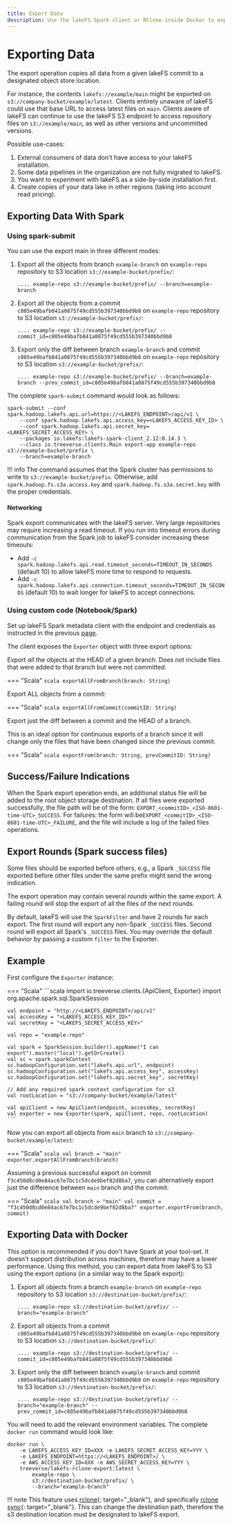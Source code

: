 ```yaml
---
title: Export Data
description: Use the lakeFS Spark client or RClone inside Docker to export a lakeFS commit to the object store.
---
```


# Exporting Data
The export operation copies all data from a given lakeFS commit to
a designated object store location.

For instance, the contents `lakefs://example/main` might be exported on
`s3://company-bucket/example/latest`. Clients entirely unaware of lakeFS could use that
base URL to access latest files on `main`. Clients aware of lakeFS can continue to use
the lakeFS S3 endpoint to access repository files on `s3://example/main`, as well as
other versions and uncommitted versions.

Possible use-cases:

1. External consumers of data don't have access to your lakeFS installation.
1. Some data pipelines in the organization are not fully migrated to lakeFS.
1. You want to experiment with lakeFS as a side-by-side installation first.
1. Create copies of your data lake in other regions (taking into account read pricing).

## Exporting Data With Spark 

### Using spark-submit

You can use the export main in three different modes:

1. Export all the objects from branch `example-branch` on `example-repo` repository to S3 location `s3://example-bucket/prefix/`:

    ```shell
    .... example-repo s3://example-bucket/prefix/ --branch=example-branch
    ```


1. Export all the objects from a commit `c805e49bafb841a0875f49cd555b397340bbd9b8` on `example-repo` repository to S3 location `s3://example-bucket/prefix/`:

    ```shell
    .... example-repo s3://example-bucket/prefix/ --commit_id=c805e49bafb841a0875f49cd555b397340bbd9b8
    ```

1. Export only the diff between branch `example-branch` and commit `c805e49bafb841a0875f49cd555b397340bbd9b8`
   on `example-repo` repository to S3 location `s3://example-bucket/prefix/`:

    ```shell
    .... example-repo s3://example-bucket/prefix/ --branch=example-branch --prev_commit_id=c805e49bafb841a0875f49cd555b397340bbd9b8
    ```

The complete `spark-submit` command would look as follows:

```shell
spark-submit --conf spark.hadoop.lakefs.api.url=https://<LAKEFS_ENDPOINT>/api/v1 \
    --conf spark.hadoop.lakefs.api.access_key=<LAKEFS_ACCESS_KEY_ID> \
    --conf spark.hadoop.lakefs.api.secret_key=<LAKEFS_SECRET_ACCESS_KEY> \
    --packages io.lakefs:lakefs-spark-client_2.12:0.14.3 \
    --class io.treeverse.clients.Main export-app example-repo s3://example-bucket/prefix \
    --branch=example-branch
```

!!! info
    The command assumes that the Spark cluster has permissions to write to `s3://example-bucket/prefix`.
    Otherwise, add `spark.hadoop.fs.s3a.access.key` and `spark.hadoop.fs.s3a.secret.key` with the proper credentials.


#### Networking

Spark export communicates with the lakeFS server.  Very large repositories
may require increasing a read timeout.  If you run into timeout errors
during communication from the Spark job to lakeFS consider increasing these
timeouts:

* Add `-c spark.hadoop.lakefs.api.read.timeout_seconds=TIMEOUT_IN_SECONDS`
  (default 10) to allow lakeFS more time to respond to requests.
* Add `-c
  spark.hadoop.lakefs.api.connection.timeout_seconds=TIMEOUT_IN_SECONDS`
  (default 10) to wait longer for lakeFS to accept connections.

### Using custom code (Notebook/Spark)

Set up lakeFS Spark metadata client with the endpoint and credentials as instructed in the previous [page](/reference/spark-client/).

The client exposes the `Exporter` object with three export options:

Export *all* the objects at the HEAD of a given branch. Does not include
files that were added to that branch but were not committed.

=== "Scala"
    ```scala
    exportAllFromBranch(branch: String)
    ```

Export ALL objects from a commit:

=== "Scala"
    ```scala
    exportAllFromCommit(commitID: String)
    ```
  
Export just the diff between a commit and the HEAD of a branch.

This is an ideal option for continuous exports of a branch since it will change only the files
that have been changed since the previous commit.


=== "Scala"
    ```scala
    exportFrom(branch: String, prevCommitID: String)
    ```

## Success/Failure Indications

When the Spark export operation ends, an additional status file will be added to the root
object storage destination.
If all files were exported successfully, the file path will be of the form: `EXPORT_<commitID>_<ISO-8601-time-UTC>_SUCCESS`.
For failures: the form will be`EXPORT_<commitID>_<ISO-8601-time-UTC>_FAILURE`, and the file will include a log of the failed files operations.

## Export Rounds (Spark success files)

Some files should be exported before others, e.g., a Spark `_SUCCESS` file exported before other files under
the same prefix might send the wrong indication.

The export operation may contain several *rounds* within the same export.
A failing round will stop the export of all the files of the next rounds.

By default, lakeFS will use the `SparkFilter` and have 2 rounds for each export.
The first round will export any non-Spark `_SUCCESS` files. Second round will export all Spark's `_SUCCESS` files.
You may override the default behavior by passing a custom `filter` to the Exporter.  

## Example

First configure the `Exporter` instance:

=== "Scala"
    ```scala
    import io.treeverse.clients.{ApiClient, Exporter}
    import org.apache.spark.sql.SparkSession

    val endpoint = "http://<LAKEFS_ENDPOINT>/api/v1"
    val accessKey = "<LAKEFS_ACCESS_KEY_ID>"
    val secretKey = "<LAKEFS_SECRET_ACCESS_KEY>"

    val repo = "example-repo"

    val spark = SparkSession.builder().appName("I can export").master("local").getOrCreate()
    val sc = spark.sparkContext
    sc.hadoopConfiguration.set("lakefs.api.url", endpoint)
    sc.hadoopConfiguration.set("lakefs.api.access_key", accessKey)
    sc.hadoopConfiguration.set("lakefs.api.secret_key", secretKey)

    // Add any required spark context configuration for s3
    val rootLocation = "s3://company-bucket/example/latest"

    val apiClient = new ApiClient(endpoint, accessKey, secretKey)
    val exporter = new Exporter(spark, apiClient, repo, rootLocation)
    ```

Now you can export all objects from `main` branch to `s3://company-bucket/example/latest`:

=== "Scala"
    ```scala
    val branch = "main"
    exporter.exportAllFromBranch(branch)
    ```

Assuming a previous successful export on commit `f3c450d8cd0e84ac67e7bc1c5dcde9bef82d8ba7`,
you can alternatively export just the difference between `main` branch and the commit:

=== "Scala"
    ```scala
    val branch = "main"
    val commit = "f3c450d8cd0e84ac67e7bc1c5dcde9bef82d8ba7"
    exporter.exportFrom(branch, commit)
    ```

## Exporting Data with Docker

This option is recommended if you don't have Spark at your tool-set.
It doesn't support distribution across machines, therefore may have a lower performance. 
Using this method, you can export data from lakeFS to S3 using the export options (in a similar way to the Spark export):

1. Export all objects from a branch `example-branch` on `example-repo` repository to S3 location `s3://destination-bucket/prefix/`:
    ```shell
    .... example-repo s3://destination-bucket/prefix/ --branch="example-branch"
    ```
1. Export all objects from a commit `c805e49bafb841a0875f49cd555b397340bbd9b8` on `example-repo` repository to S3 location `s3://destination-bucket/prefix/`:

    ```shell
    .... example-repo s3://destination-bucket/prefix/ --commit_id=c805e49bafb841a0875f49cd555b397340bbd9b8
    ```
1. Export only the diff between branch `example-branch` and commit `c805e49bafb841a0875f49cd555b397340bbd9b8`
   on `example-repo` repository to S3 location `s3://destination-bucket/prefix/`:

    ```shell
    .... example-repo s3://destination-bucket/prefix/ --branch="example-branch" --prev_commit_id=c805e49bafb841a0875f49cd555b397340bbd9b8
    ```

You will need to add the relevant environment variables.
The complete `docker run` command would look like:

```shell
docker run \
    -e LAKEFS_ACCESS_KEY_ID=XXX -e LAKEFS_SECRET_ACCESS_KEY=YYY \
    -e LAKEFS_ENDPOINT=https://<LAKEFS_ENDPOINT>/ \
    -e AWS_ACCESS_KEY_ID=XXX -e AWS_SECRET_ACCESS_KEY=YYY \
    treeverse/lakefs-rclone-export:latest \
        example-repo \
        s3://destination-bucket/prefix/ \
        --branch="example-branch"
```

!!! note
    This feature uses [rclone](https://rclone.org/){: target="_blank"},
    and specifically [rclone sync](https://rclone.org/commands/rclone_sync/){: target="_blank"}. This can change the destination path, therefore the s3 destination location must be designated to lakeFS export.
